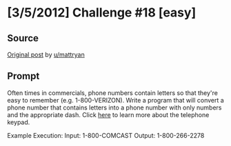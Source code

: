 # [3/5/2012] Challenge #18 [easy]

## Source

[Original post](https://old.reddit.com/r/dailyprogrammer/comments/qit0h/352012_challenge_18_easy/) by [u/mattryan](https://old.reddit.com/user/mattryan)

## Prompt

Often times in commercials, phone numbers contain letters so that they're easy to remember (e.g. 1-800-VERIZON). Write a program that will convert a phone number that contains letters into a phone number with only numbers and the appropriate dash. Click [here](http://en.wikipedia.org/wiki/Telephone_keypad) to learn more about the telephone keypad.

Example Execution:
Input: 1-800-COMCAST
Output: 1-800-266-2278
